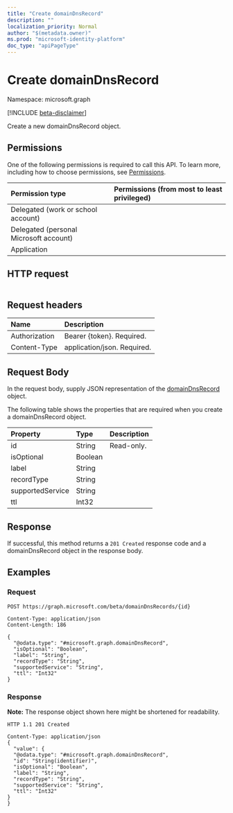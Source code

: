 ```yaml
---
title: "Create domainDnsRecord"
description: ""
localization_priority: Normal
author: "$(metadata.owner)"
ms.prod: "microsoft-identity-platform"
doc_type: "apiPageType"
---
```


# Create domainDnsRecord

Namespace: microsoft.graph

[!INCLUDE [beta-disclaimer](../../includes/beta-disclaimer.md)]

Create a new domainDnsRecord object.

## Permissions

One of the following permissions is required to call this API. To learn more, including how to choose permissions, see [Permissions](/graph/permissions-reference).

| Permission type                        | Permissions (from most to least privileged) |
| :------------------------------------- | :------------------------------------------ |
| Delegated (work or school account)     |                                             |
| Delegated (personal Microsoft account) |                                             |
| Application                            |                                             |

## HTTP request

<!-- {
  "blockType": "ignored"
}
-->

```http

```

## Request headers

| Name          | Description                 |
| :------------ | :-------------------------- |
| Authorization | Bearer {token}. Required.   |
| Content-Type  | application/json. Required. |

## Request Body

In the request body, supply JSON representation of the [domainDnsRecord](../resources/-domaindnsrecord.md) object.

<!-- Actions and Functions -->

<!-- CRUD Methods -->

The following table shows the properties that are required when you create a domainDnsRecord object.

| Property         | Type    | Description |
| :--------------- | :------ | :---------- |
| id               | String  | Read-only.  |
| isOptional       | Boolean |             |
| label            | String  |             |
| recordType       | String  |             |
| supportedService | String  |             |
| ttl              | Int32   |             |

## Response

If successful, this method returns a `201 Created` response code and a domainDnsRecord object in the response body.

## Examples

### Request

<!-- {
  "blockType": "request",
  "name": "create_domaindnsrecord"
}
-->

```http
POST https://graph.microsoft.com/beta/domainDnsRecords/{id}

Content-Type: application/json
Content-Length: 186

{
  "@odata.type": "#microsoft.graph.domainDnsRecord",
  "isOptional": "Boolean",
  "label": "String",
  "recordType": "String",
  "supportedService": "String",
  "ttl": "Int32"
}

```

### Response

**Note:** The response object shown here might be shortened for readability.

<!-- {
  "blockType": "response",
  "truncated": true,
  "@odata.type": "Microsoft.DirectoryServices.domainDnsRecord"
}
-->

```http
HTTP 1.1 201 Created

Content-Type: application/json
{
  "value": {
  "@odata.type": "#microsoft.graph.domainDnsRecord",
  "id": "String(identifier)",
  "isOptional": "Boolean",
  "label": "String",
  "recordType": "String",
  "supportedService": "String",
  "ttl": "Int32"
}
}

```
